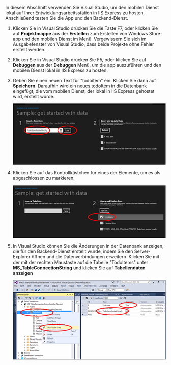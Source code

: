 In diesem Abschnitt verwenden Sie Visual Studio, um den mobilen Dienst lokal auf Ihrer Entwicklungsarbeitsstation in IIS Express zu hosten. Anschließend testen Sie die App und den Backend-Dienst.


1. Klicken Sie in Visual Studio drücken Sie die Taste F7, oder klicken Sie auf **Projektmappe** aus der **Erstellen** zum Erstellen von Windows Store-app und den mobilen Dienst im Menü. Vergewissern Sie sich im Ausgabefenster von Visual Studio, dass beide Projekte ohne Fehler erstellt werden.

2. Klicken Sie in Visual Studio drücken Sie F5, oder klicken Sie auf **Debuggen** aus der **Debuggen** Menü, um die app auszuführen und den mobilen Dienst lokal in IIS Express zu hosten. 

 
3. Geben Sie einen neuen Text für "todoitem" ein. Klicken Sie dann auf **Speichern**. Daraufhin wird ein neues todoItem in die Datenbank eingefügt, die vom mobilen Dienst, der lokal in IIS Express gehostet wird, erstellt wurde. 

    ![](./media/mobile-services-dotnet-backend-test-local-service-data/new-local-todoitem.png)

4. Klicken Sie auf das Kontrollkästchen für eines der Elemente, um es als abgeschlossen zu markieren.

    ![](./media/mobile-services-dotnet-backend-test-local-service-data/local-item-checked.png)

5. In Visual Studio können Sie die Änderungen in der Datenbank anzeigen, die für den Backend-Dienst erstellt wurde, indem Sie den Server-Explorer öffnen und die Datenverbindungen erweitern. Klicken Sie mit der mit der rechten Maustaste auf die Tabelle "TodoItems" unter **MS_TableConnectionString** und klicken Sie auf **Tabellendaten anzeigen**

    ![](./media/mobile-services-dotnet-backend-test-local-service-data/vs-show-local-table-data.png)

